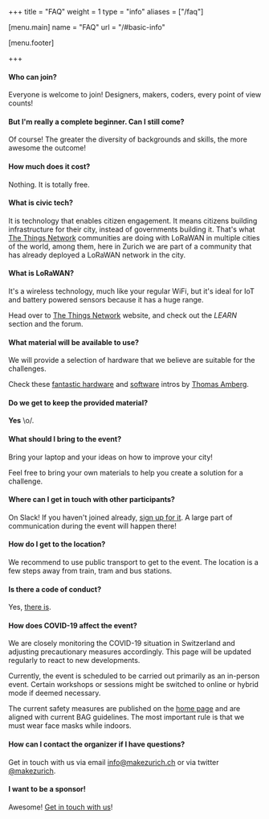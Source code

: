 +++
title = "FAQ"
weight = 1
type = "info"
aliases = ["/faq"]

[menu.main]
  name = "FAQ"
  url = "/#basic-info"

[menu.footer]

+++

#### Who can join?

Everyone is welcome to join! Designers, makers, coders, every point of view counts!

#### But I'm really a complete beginner. Can I still come?

Of course! The greater the diversity of backgrounds and skills,
the more awesome the outcome!

#### How much does it cost?

Nothing. It is totally free.

#### What is civic tech?

It is technology that enables citizen engagement. It means citizens building infrastructure for their city, instead of governments building it. That's what
[The Things Network](https://thethingsnetwork.org) communities are doing with LoRaWAN in
multiple cities of the world, among them, here in Zurich we are part of a community that has already deployed a LoRaWAN network in the city.

#### What is LoRaWAN?

It's a wireless technology, much like your regular WiFi, but it's ideal for IoT and battery
powered sensors because it has a huge range.

Head over to [The Things Network](https://thethingsnetwork.org) website, and check out
the *LEARN* section and the forum.

#### What material will be available to use?

We will provide a selection of hardware that we believe are suitable for the challenges.

Check these [fantastic hardware](https://github.com/makezurich/makezurich-hardware-intro/blob/master/README.md) and [software](https://github.com/makezurich/makezurich-software-intro/blob/master/README.md) intros by [Thomas Amberg](https://twitter.com/tamberg).

#### Do we get to keep the provided material?

**Yes** \o/.

#### What should I bring to the event?

Bring your laptop and your ideas on how to improve your city!

Feel free to bring your own materials to help you create a solution for a challenge.

#### Where can I get in touch with other participants?

On Slack! If you haven't joined already, [sign up for it](https://ttn-ch.herokuapp.com).
A large part of communication during the event will happen there!

#### How do I get to the location?

We recommend to use public transport to get to the event. The location is a few steps away from train, tram and bus stations.

#### Is there a code of conduct?

Yes, [there is](/guidelines).

#### How does COVID-19 affect the event?

We are closely monitoring the COVID-19 situation in Switzerland and adjusting precautionary measures accordingly. This page will be updated regularly to react to new developments.

Currently, the event is scheduled to be carried out primarily as an in-person event. Certain workshops or sessions might be switched to online or hybrid mode if deemed necessary.

The current safety measures are published on the [home page](/#covid-protection) and are aligned with current BAG guidelines.
The most important rule is that we must wear face masks while indoors.

#### How can I contact the organizer if I have questions?

Get in touch with us via email [info@makezurich.ch](mailto:info@makezurich.ch) or
via twitter [@makezurich](https://twitter.com/makezurich).

#### I want to be a sponsor!

Awesome! [Get in touch with us](https://docs.google.com/forms/d/e/1FAIpQLSdRl0GB3NludsBC6zTWhVvKDKMKrmy5nTXiCkX0NR4UpuK0Sw/viewform?usp=sf_link)!

